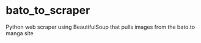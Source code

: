 # bato_to_scraper
Python web scraper using BeautifulSoup that pulls images from the bato.to manga site
